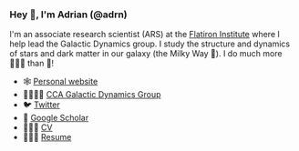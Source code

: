 ### Hey 👋, I'm Adrian (@adrn)

I'm an associate research scientist (ARS) at the [Flatiron Institute](https://www.simonsfoundation.org/flatiron/center-for-computational-astrophysics) where I help lead the Galactic Dynamics group. I study the structure and dynamics of stars and dark matter in our galaxy (the Milky Way 🌌). I do much more 👨🏽‍💻 than 🔭!

- 🕸️ [Personal website](https://adrian.pw)
- 🤜🏽🤛🏽 [CCA Galactic Dynamics Group](https://www.simonsfoundation.org/flatiron/center-for-computational-astrophysics/dynamics/)
- 🐦 [Twitter](https://twitter.com/adrianprw)
- 🧻 [Google Scholar](https://scholar.google.com/citations?user=_wSmxLcAAAAJ&hl=en)
- 👨🏽‍🔬 [CV](http://adrian.pw/cv/PriceWhelan-cv.pdf)
- 👨🏽‍💼 [Resume](http://adrian.pw/resume/PriceWhelan-resume.pdf)
